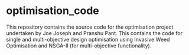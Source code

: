 # optimisation_code
This repository contains the source code for the optimisation project undertaken by Joe Joseph and Pranshu Pant. This contains the code for single and multi-objective design optimisation using Invasive Weed Optimisation and NSGA-II (for multi-objective functionality).
